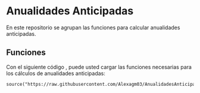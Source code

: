 # Anualidades Anticipadas 
En este repositorio se agrupan las funciones para calcular anualidades anticipadas.
## Funciones 

Con el siguiente código , puede usted cargar las funciones necesarias para los cálculos de anualidades anticipadas: 
```{r}
source("https://raw.githubusercontent.com/Alexagm03/AnualidadesAnticipadas/refs/heads/main/AnticipadasFormulas.R")
```
